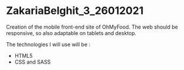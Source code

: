 # ZakariaBelghit_3_26012021
Creation of the mobile front-end site of OhMyFood. The web should be responsive, so also adaptable on tablets and desktop. 

The technologies I will use will be : 
- HTML5
- CSS and SASS
